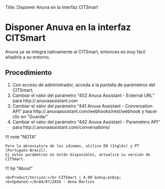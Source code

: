 Title: Disponer Anuva en la interfaz CITSmart
# Disponer Anuva en la interfaz CITSmart

Anuva ya se integra nativamente al CITSmart, entonces es muy fácil añadirla a su entorno.

## Procedimiento

1. Con acceso de administrador, acceda a la pantalla de parámetros del CITSmart;
2. Cambiar el valor del parámetro “402 Anuva Assistant - External URL” para http://<nombre-de-su-workspace>.anuvaassistant.com
3. Cambiar el valor del parámetro “441 Anuva Assistant - Conversation API” para http://<nombre-de-su-workspace><sigla-idioma>.anuvaassistant.com/webhooks/rest/webhook y hacer clic en "Guardar"
4. Cambiar el valor del parámetro “442 Anuva Assistant - Parameters API” para http://<nombre-de-su-workspace><sigla-idioma>.anuvaassistant.com/conversations/

!!! note "NOTA"
    
    Para la abreviatura de los idiomas, utilice EN (Inglés) y PT (Portugués-Brasil).
    Si estos parámetros no están disponibles, actualice su versión de CITSmart.
   
 
!!! tip "About"

    <b>Product/Version:</b> CITSmart | 8.00 &nbsp;&nbsp;
    <b>Updated:</b>04/07/2019 - Anna Martins

